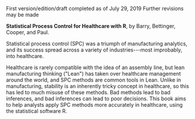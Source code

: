 First version/edition/draft completed as of July 29, 2019
Further revisions may be made

**Statistical Process Control for Healthcare with R**, by Barry, Bettinger, Cooper, and Paul.  

Statistical process control (SPC) was a triumph of manufacturing analytics, and its success spread across a variety of industries---most improbably, into healthcare.

Healthcare is rarely compatible with the idea of an assembly line, but lean manufacturing thinking ("Lean") has taken over healthcare management around the world, and SPC methods are common tools in Lean. Unlike in manufacturing, stability is an inherently tricky concept in healthcare, so this has led to much misuse of these methods. Bad methods lead to bad inferences, and bad inferences can lead to poor decisions. This book aims to help analysts apply SPC methods more accurately in healthcare, using the statistical software R.
